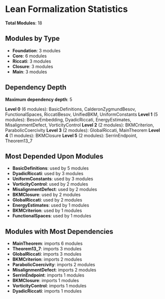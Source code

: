 # Lean Formalization Statistics

**Total Modules**: 18

## Modules by Type

- **Foundation**: 3 modules
- **Core**: 6 modules
- **Riccati**: 3 modules
- **Closure**: 3 modules
- **Main**: 3 modules

## Dependency Depth

**Maximum dependency depth**: 5

**Level 0** (6 modules): BasicDefinitions, CalderonZygmundBesov, FunctionalSpaces, RiccatiBesov, UnifiedBKM, UniformConstants
**Level 1** (5 modules): BesovEmbedding, DyadicRiccati, EnergyEstimates, MisalignmentDefect, VorticityControl
**Level 2** (2 modules): BKMCriterion, ParabolicCoercivity
**Level 3** (2 modules): GlobalRiccati, MainTheorem
**Level 4** (1 modules): BKMClosure
**Level 5** (2 modules): SerrinEndpoint, Theorem13_7

## Most Depended Upon Modules

- **BasicDefinitions**: used by 5 modules
- **DyadicRiccati**: used by 3 modules
- **UniformConstants**: used by 3 modules
- **VorticityControl**: used by 2 modules
- **MisalignmentDefect**: used by 2 modules
- **BKMClosure**: used by 2 modules
- **GlobalRiccati**: used by 2 modules
- **EnergyEstimates**: used by 1 modules
- **BKMCriterion**: used by 1 modules
- **FunctionalSpaces**: used by 1 modules

## Modules with Most Dependencies

- **MainTheorem**: imports 6 modules
- **Theorem13_7**: imports 3 modules
- **GlobalRiccati**: imports 3 modules
- **BKMCriterion**: imports 2 modules
- **ParabolicCoercivity**: imports 2 modules
- **MisalignmentDefect**: imports 2 modules
- **SerrinEndpoint**: imports 1 modules
- **BKMClosure**: imports 1 modules
- **VorticityControl**: imports 1 modules
- **DyadicRiccati**: imports 1 modules